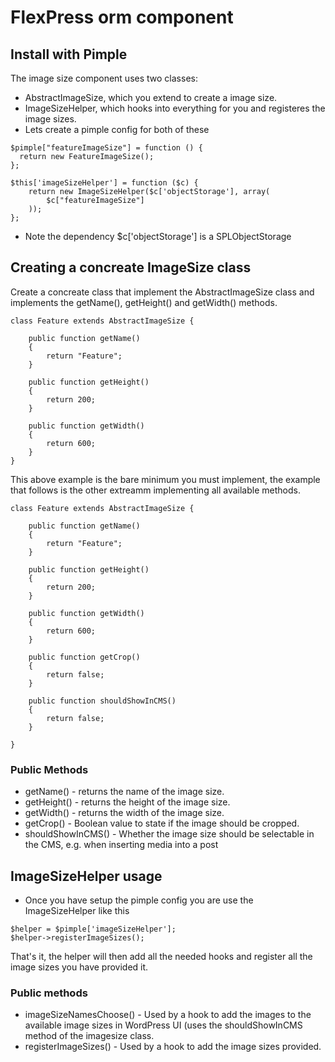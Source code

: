 # FlexPress orm component

## Install with Pimple
The image size component uses two classes:
- AbstractImageSize, which you extend to create a image size.
- ImageSizeHelper, which hooks into everything for you and registeres the image sizes.
- Lets create a pimple config for both of these

```
$pimple["featureImageSize"] = function () {
  return new FeatureImageSize();
};

$this['imageSizeHelper'] = function ($c) {
    return new ImageSizeHelper($c['objectStorage'], array(
        $c["featureImageSize"]
    ));
};
```
- Note the dependency $c['objectStorage']  is a SPLObjectStorage

## Creating a concreate ImageSize class
Create a concreate class that implement the AbstractImageSize class and implements the getName(), getHeight() and getWidth() methods.

```
class Feature extends AbstractImageSize {

    public function getName()
    {
        return "Feature";
    }

    public function getHeight()
    {
        return 200;
    }

    public function getWidth()
    {
        return 600;
    }
}
```
This above example is the bare minimum you must implement, the example that follows is the other extreamm implementing all available methods.
```
class Feature extends AbstractImageSize {

    public function getName()
    {
        return "Feature";
    }

    public function getHeight()
    {
        return 200;
    }

    public function getWidth()
    {
        return 600;
    }
    
    public function getCrop()
    {
        return false;
    }
    
    public function shouldShowInCMS()
    {
        return false;
    }
    
}
```

### Public Methods
- getName() - returns the name of the image size.
- getHeight() - returns the height of the image size.
- getWidth() - returns the width of the image size.
- getCrop() - Boolean value to state if the image should be cropped.
- shouldShowInCMS() - Whether the image size should be selectable in the CMS, e.g. when inserting media into a post

## ImageSizeHelper usage

- Once you have setup the pimple config you are use the ImageSizeHelper like this
```
$helper = $pimple['imageSizeHelper'];
$helper->registerImageSizes();

```
That's it, the helper will then add all the needed hooks and register all the image sizes you have provided it.

### Public methods
- imageSizeNamesChoose() - Used by a hook to add the images to the available image sizes in WordPress UI (uses the shouldShowInCMS method of the imagesize class.
- registerImageSizes() - Used by a hook to add the image sizes provided.
